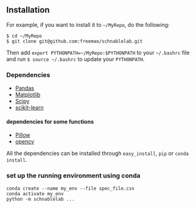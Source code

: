 ## Installation
For example, if you want to install it to `~/MyRepo`, do the following:
```
$ cd ~/MyRepo
$ git clone git@github.com:freemao/schnablelab.git
```
Then add `export PYTHONPATH=~/MyRepo:$PYTHONPATH` to your `~/.bashrc` file and run `$ source ~/.bashrc` to update your `PYTHONPATH`.

### Dependencies
* [Pandas](https://pandas.pydata.org/)
* [Matplotlib](https://matplotlib.org/)
* [Scipy](http://www.scipy.org)
* [scikit-learn](https://scikit-learn.org/stable/)

#### dependencies for some functions
* [Pillow](https://pillow.readthedocs.io/en/stable/)
* [opencv](https://pypi.org/project/opencv-python/)

All the dependencies can be installed through `easy_install`, `pip` or `conda install`.

### set up the running environment using conda
```
conda create --name my_env --file spec_file.csv
conda activate my_env
python -m schnablelab ...
```
